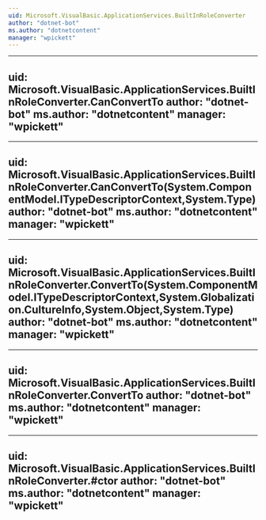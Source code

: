 ```yaml
---
uid: Microsoft.VisualBasic.ApplicationServices.BuiltInRoleConverter
author: "dotnet-bot"
ms.author: "dotnetcontent"
manager: "wpickett"
---
```


---
uid: Microsoft.VisualBasic.ApplicationServices.BuiltInRoleConverter.CanConvertTo
author: "dotnet-bot"
ms.author: "dotnetcontent"
manager: "wpickett"
---

---
uid: Microsoft.VisualBasic.ApplicationServices.BuiltInRoleConverter.CanConvertTo(System.ComponentModel.ITypeDescriptorContext,System.Type)
author: "dotnet-bot"
ms.author: "dotnetcontent"
manager: "wpickett"
---

---
uid: Microsoft.VisualBasic.ApplicationServices.BuiltInRoleConverter.ConvertTo(System.ComponentModel.ITypeDescriptorContext,System.Globalization.CultureInfo,System.Object,System.Type)
author: "dotnet-bot"
ms.author: "dotnetcontent"
manager: "wpickett"
---

---
uid: Microsoft.VisualBasic.ApplicationServices.BuiltInRoleConverter.ConvertTo
author: "dotnet-bot"
ms.author: "dotnetcontent"
manager: "wpickett"
---

---
uid: Microsoft.VisualBasic.ApplicationServices.BuiltInRoleConverter.#ctor
author: "dotnet-bot"
ms.author: "dotnetcontent"
manager: "wpickett"
---
